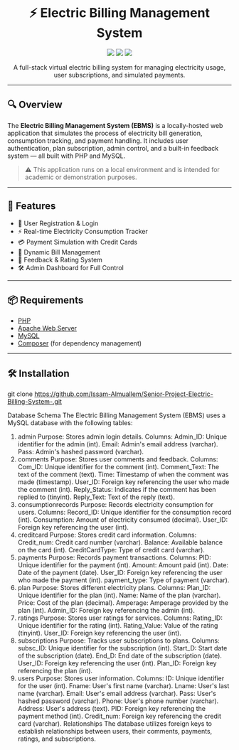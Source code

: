 <h1 align="center">⚡ Electric Billing Management System</h1>
<p align="center">
  <img src="https://img.shields.io/badge/PHP-%23777BB4?style=for-the-badge&logo=php&logoColor=white"/>
  <img src="https://img.shields.io/badge/MySQL-%2300f?style=for-the-badge&logo=mysql&logoColor=white"/>
  <img src="https://img.shields.io/badge/Apache-%23D42029?style=for-the-badge&logo=apache&logoColor=white"/>
</p>

<p align="center">
  A full-stack virtual electric billing system for managing electricity usage, user subscriptions, and simulated payments.
</p>

---

## 🔍 Overview

The **Electric Billing Management System (EBMS)** is a locally-hosted web application that simulates the process of electricity bill generation, consumption tracking, and payment handling. It includes user authentication, plan subscription, admin control, and a built-in feedback system — all built with PHP and MySQL.

> ⚠️ This application runs on a local environment and is intended for academic or demonstration purposes.

---

## 🚀 Features

- 🔐 User Registration & Login
- ⚡ Real-time Electricity Consumption Tracker
- 💳 Payment Simulation with Credit Cards
- 📄 Dynamic Bill Management
- 💬 Feedback & Rating System
- 🛠️ Admin Dashboard for Full Control

---

## 📦 Requirements

- [PHP](https://www.php.net/downloads)
- [Apache Web Server](https://www.apachefriends.org/index.html)
- [MySQL](https://www.mysql.com/)
- [Composer](https://getcomposer.org/) (for dependency management)

---

## 🛠️ Installation

git clone https://github.com/Issam-Almuallem/Senior-Project-Electric-Billing-System-.git

Database Schema
The Electric Billing Management System (EBMS) uses a MySQL database with the following tables:

1. admin
Purpose: Stores admin login details.
Columns:
Admin_ID: Unique identifier for the admin (int).
Email: Admin's email address (varchar).
Pass: Admin's hashed password (varchar).
2. comments
Purpose: Stores user comments and feedback.
Columns:
Com_ID: Unique identifier for the comment (int).
Comment_Text: The text of the comment (text).
Time: Timestamp of when the comment was made (timestamp).
User_ID: Foreign key referencing the user who made the comment (int).
Reply_Status: Indicates if the comment has been replied to (tinyint).
Reply_Text: Text of the reply (text).
3. consumptionrecords
Purpose: Records electricity consumption for users.
Columns:
Record_ID: Unique identifier for the consumption record (int).
Consumption: Amount of electricity consumed (decimal).
User_ID: Foreign key referencing the user (int).
4. creditcard
Purpose: Stores credit card information.
Columns:
Credit_num: Credit card number (varchar).
Balance: Available balance on the card (int).
CreditCardType: Type of credit card (varchar).
5. payments
Purpose: Records payment transactions.
Columns:
PID: Unique identifier for the payment (int).
Amount: Amount paid (int).
Date: Date of the payment (date).
User_ID: Foreign key referencing the user who made the payment (int).
payment_type: Type of payment (varchar).
6. plan
Purpose: Stores different electricity plans.
Columns:
Plan_ID: Unique identifier for the plan (int).
Name: Name of the plan (varchar).
Price: Cost of the plan (decimal).
Amperage: Amperage provided by the plan (int).
Admin_ID: Foreign key referencing the admin (int).
7. ratings
Purpose: Stores user ratings for services.
Columns:
Rating_ID: Unique identifier for the rating (int).
Rating_Value: Value of the rating (tinyint).
User_ID: Foreign key referencing the user (int).
8. subscriptions
Purpose: Tracks user subscriptions to plans.
Columns:
subsc_ID: Unique identifier for the subscription (int).
Start_D: Start date of the subscription (date).
End_D: End date of the subscription (date).
User_ID: Foreign key referencing the user (int).
Plan_ID: Foreign key referencing the plan (int).
9. users
Purpose: Stores user information.
Columns:
ID: Unique identifier for the user (int).
Fname: User's first name (varchar).
Lname: User's last name (varchar).
Email: User's email address (varchar).
Pass: User's hashed password (varchar).
Phone: User's phone number (varchar).
Address: User's address (text).
PID: Foreign key referencing the payment method (int).
Credit_num: Foreign key referencing the credit card (varchar).
Relationships
The database utilizes foreign keys to establish relationships between users, their comments, payments, ratings, and subscriptions. 
